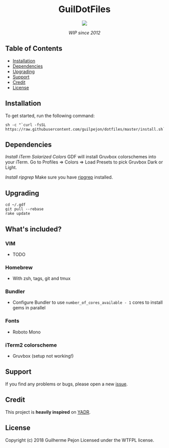 <h1 align="center">GuilDotFiles</h1>

<div align="center">
  <img src="https://user-images.githubusercontent.com/871362/67146077-9bb93f80-f25d-11e9-9119-dbd83b6b4b62.png" />
  <p align="center"><i>WIP since 2012</i></p>
</div>

## Table of Contents
- [Installation](#installation)
- [Dependencies](#dependencies)
- [Upgrading](#upgrading)
- [Support](#support)
- [Credit](#credit)
- [License](#license)

## Installation

To get started, run the following command:

```
sh -c "`curl -fsSL https://raw.githubusercontent.com/guilpejon/dotfiles/master/install.sh`"
```

## Dependencies

*Install iTerm Solarized Colors*
GDF will install Gruvbox colorschemes into your iTerm. Go to Profiles => Colors => Load Presets to pick Gruvbox Dark or Light.

*Install ripgrep*
Make sure you have [ripgrep](https://github.com/BurntSushi/ripgrep) installed.

## Upgrading

```
cd ~/.gdf
git pull --rebase
rake update
```

## What's included?

### VIM
* TODO
### Homebrew
* With zsh, tags, git and tmux
### Bundler
* Configure Bundler to use `number_of_cores_available - 1` cores to install gems in parallel
### Fonts
* Roboto Mono
### iTerm2 colorscheme
* Gruvbox (setup not working!)

## Support

If you find any problems or bugs, please open a new [issue](https://github.com/guilpejon/vim-setup/issues).

## Credit

This project is **heavily inspired** on [YADR](https://github.com/skwp/dotfiles).

## License

Copyright (c) 2018 Guilherme Pejon Licensed under the WTFPL license.
